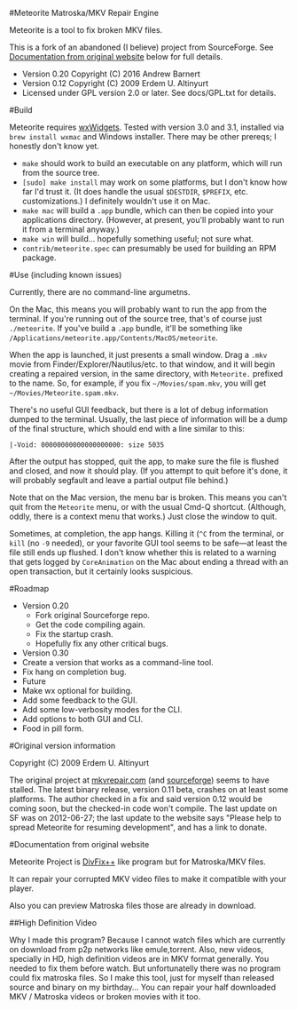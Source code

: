 #Meteorite Matroska/MKV Repair Engine

Meteorite is a tool to fix broken MKV files.

This is a fork of an abandoned (I believe) project from SourceForge.
See [Documentation from original website](#documentation-from-original-website)
below for full details.

* Version 0.20 Copyright (C) 2016 Andrew Barnert
* Version 0.12 Copyright (C) 2009 Erdem U. Altinyurt
* Licensed under GPL version 2.0 or later. See docs/GPL.txt for details.

#Build

Meteorite requires [wxWidgets][wx]. Tested with version 3.0 and 3.1,
installed via `brew install wxmac` and Windows installer. There may
be other prereqs; I honestly don't know yet.

  [wx]: https://www.wxwidgets.org/

* `make` should work to build an executable on any platform, which
will run from the source tree.
* `[sudo] make install` may work on some platforms, but I don't
know how far I'd trust it. (It does handle the usual `$DESTDIR`, 
`$PREFIX`, etc. customizations.) I definitely wouldn't use it on Mac.
* `make mac` will build a `.app` bundle, which can then be copied
into your applications directory. (However, at present, you'll
probably want to run it from a terminal anyway.)
* `make win` will build... hopefully something useful; not sure what.
* `contrib/meteorite.spec` can presumably be used for building an
RPM package.

#Use (including known issues)

Currently, there are no command-line argumetns.

On the Mac, this means you will probably want to run the app
from the terminal. If you're running out of the source tree,
that's of course just `./meteorite`. If you've build a `.app`
bundle, it'll be something like
`/Applications/meteorite.app/Contents/MacOS/meteorite`.

When the app is launched, it just presents a small window. Drag
a `.mkv` movie from Finder/Explorer/Nautilus/etc. to that window,
and it will begin creating a repaired version, in the same
directory, with `Meteorite.` prefixed to the name. So, for
example, if you fix `~/Movies/spam.mkv`, you will get
`~/Movies/Meteorite.spam.mkv`.

There's no useful GUI feedback, but there is a lot of debug 
information dumped to the terminal. Usually, the last piece
of information will be a dump of the final structure, which
should end with a line similar to this:

    |-Void: 00000000000000000000: size 5035

After the output has stopped, quit the app, to make sure the
file is flushed and closed, and now it should play. (If you
attempt to quit before it's done, it will probably segfault
and leave a partial output file behind.)

Note that on the Mac version, the menu bar is broken. This
means you can't quit from the `Meteorite` menu, or with the 
usual Cmd-Q shortcut. (Although, oddly, there is a context
menu that works.) Just close the window to quit.

Sometimes, at completion, the app hangs. Killing it (`^C` from
the terminal, or `kill` (no `-9` needed), or your favorite GUI
tool seems to be safe—at least the file still ends up flushed.
I don't know whether this is related to a warning that
gets logged by `CoreAnimation` on the Mac about ending a thread
with an open transaction, but it certainly looks suspicious.

#Roadmap

* Version 0.20
  * Fork original Sourceforge repo.
  * Get the code compiling again.
  * Fix the startup crash.
  * Hopefully fix any other critical bugs.
* Version 0.30
 * Create a version that works as a command-line tool.
 * Fix hang on completion bug.
* Future
 * Make wx optional for building.
 * Add some feedback to the GUI.
 * Add some low-verbosity modes for the CLI.
 * Add options to both GUI and CLI.
 * Food in pill form.

#Original version information

Copyright (C) 2009  Erdem U. Altinyurt

The original project at [mkvrepair.com][mkvrepair] (and [sourceforge][sf])
seems to have stalled. The latest binary release, version 0.11 beta, crashes
on at least some platforms. The author checked in a fix and said version
0.12 would be coming soon, but the checked-in code won't compile. The last
update on SF was on 2012-06-27; the last update to the website says
"Please help to spread Meteorite for resuming development", and has a link
to donate.

  [mkvrepair]: http://www.mkvrepair.com/
  [sf]: https://sourceforge.net/p/meteorite

#Documentation from original website

Meteorite Project is [DivFix++][divfix] like program but for Matroska/MKV files.

It can repair your corrupted MKV video files to make it compatible with your player.

Also you can preview Matroska files those are already in download.

##High Definition Video

Why I made this program? Because I cannot watch files which are currently on download from p2p networks like emule,torrent.
Also, new videos, specially in HD, high definition videos are in MKV format generally.
You needed to fix them before watch. But unfortunatelly there was no program could fix matroska files.
So I make this tool, just for myself than released source and binary on my birthday...
You can repair your half downloaded MKV / Matroska videos or broken movies with it too.

  [divfix]: http://divfix.org/
